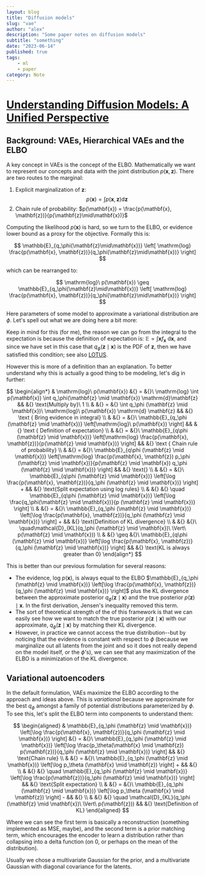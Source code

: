 ```yaml
---
layout: blog
title: "Diffusion models"
slug: "vae"
author: "alex"
description: "Some paper notes on diffusion models"
subtitle: "something"
date: "2023-06-14"
published: true
tags: 
    - ml
    - paper
category: Note
---
```


# [Understanding Diffusion Models: A Unified Perspective](https://arxiv.org/abs/2208.11970)

## Background: VAEs, Hierarchical VAEs and the ELBO

A key concept in VAEs is the concept of the ELBO. Mathematically we want to represent our concepts and data with the joint distribution $p(\mathbf{x}, \mathbf{z})$. There are two routes to the marginal:

1. Explicit marginalization of $\mathbf{z}$: 
$$
\tag{eq-1} p(\mathbf{x}) = \int p(\mathbf{x}, \mathbf{z}) \mathrm{d}\mathbf{z}
$$ 
2. Chain rule of probability: $p(\mathbf{x}) = \frac{p(\mathbf{x}, \mathbf{z})}{p(\mathbf{z}\mid\mathbf{x})}$

Computing the likelihood $p(\mathbf{x})$ is hard, so we turn to the ELBO, or evidence lower bound as a proxy for the objective. Formally this is:


$$
\mathbb{E}_{q_\phi(\mathbf{z}\mid\mathbf{x})} \left[ \mathrm{log} \frac{p(\mathbf{x}, \mathbf{z})}{q_\phi(\mathbf{z}\mid\mathbf{x})} \right]
$$ 

which can be rearranged to:

$$
\mathrm{log}\ p(\mathbf{x}) \geq \mathbb{E}_{q_\phi(\mathbf{z}\mid\mathbf{x})} \left[ \mathrm{log} \frac{p(\mathbf{x}, \mathbf{z})}{q_\phi(\mathbf{z}\mid\mathbf{x})} \right]
$$

Here parameters of some model to approximate a variational distribution are $\phi$. Let's spell out what we are doing here a bit more:

Keep in mind for this (for me), the reason we can go from the integral to the expectation is because the definition of expectation is: $\mathbb{E} = \int \mathbf{x}f_\mathbf{x}\ \mathrm{d}\mathbf{x}$, and since we have set in this case that $q_\phi (\mathbf{z} \mid \mathbf{x})$ is the PDF of $\mathbf{z}$, then we have satisfied this condition; see also [LOTUS](https://en.wikipedia.org/wiki/Law_of_the_unconscious_statistician).

However this is more of a definition than an explanation. To better understand why this is actually a good thing to be modeling, let's dig in further: 

<div class="overflow-scroll text-sm">

$$
\begin{align*}
& \mathrm{log}\ p(\mathbf{x}) &{} = &{}\ \mathrm{log} \int p(\mathbf{x}) \int q_\phi(\mathbf{z} \mid \mathbf{x}) \mathrm{d}\mathbf{z} && &{} \text{Multiply by}\ 1 \\ 
& &{} = &{} \int q_\phi (\mathbf{z} \mid \mathbf{x})\ \mathrm{log}\ p(\mathbf{x}) \mathrm{d} \mathbf{z} && &{} \text { Bring evidence in integral} \\ 
& &{} = &{}\  \mathbb{E}_{q_\phi (\mathbf{z} \mid \mathbf{x})} \left[\mathrm{log}\ p(\mathbf{x}) \right] && &{} \text { Definition of expectation} \\
& &{} = &{}\ \mathbb{E}_{q\phi (\mathbf{z} \mid \mathbf{x})} \left[\mathrm{log} \frac{p(\mathbf{x}, \mathbf{z})}{p(\mathbf{z} \mid \mathbf{x})} \right] && &{} \text { Chain rule of probability} \\
& &{} = &{}\ \mathbb{E}_{q\phi (\mathbf{z} \mid \mathbf{x})} \left[\mathrm{log} \frac{p(\mathbf{x}, \mathbf{z}) p_\phi (\mathbf{z} \mid \mathbf{x})}{p(\mathbf{z} \mid \mathbf{x}) q_\phi (\mathbf{z} \mid \mathbf{x})} \right] && &{} \text{} \\
& &{} = &{}\ \mathbb{E}_{q\phi (\mathbf{z} \mid \mathbf{x})} \left[\log \frac{p(\mathbf{x}, \mathbf{z})}{q_\phi (\mathbf{z} \mid \mathbf{x})} \right] +  && &{} \text{Split expectation using log rules} \\
& &{} &{} \quad \mathbb{E}_{q\phi (\mathbf{z} \mid \mathbf{x})} \left[\log \frac{q_\phi(\mathbf{z} \mid \mathbf{x})}{p (\mathbf{z} \mid \mathbf{x})} \right] \\
& &{} = &{}\ \mathbb{E}_{q_\phi (\mathbf{z} \mid \mathbf{x})} \left[\log \frac{p(\mathbf{x}, \mathbf{z})}{q_\phi (\mathbf{z} \mid \mathbf{x})} \right] + && &{} \text{Definition of KL divergence} \\
& &{} &{}\ \quad\mathcal{D}_{KL}(q_\phi (\mathbf{z} \mid \mathbf{x})\ \Vert\ p(\mathbf{z} \mid \mathbf{x})) \\
& &{} \geq &{}\ \mathbb{E}_{q\phi (\mathbf{z} \mid \mathbf{x})} \left[\log \frac{p(\mathbf{x}, \mathbf{z})}{q_\phi (\mathbf{z} \mid \mathbf{x})} \right] && &{} \text{KL is always greater than 0}
\end{align*}
$$

</div>

This is better than our previous formulation for several reasons:

- The evidence, $\mathrm{log}\ p(\mathbf{x})$, is always equal to the ELBO $\mathbb{E}_{q_\phi (\mathbf{z} \mid \mathbf{x})} \left[\log \frac{p(\mathbf{x}, \mathbf{z})}{q_\phi (\mathbf{z} \mid \mathbf{x})} \right]$ plus the KL divergence between the approximate posterior $q_\phi (\mathbf{z} \mid \mathbf{x})$ and the true posterior $p(\mathbf{z}) \mid \mathbf{x}$. In the first derivation, Jensen's inequality removed this term.
- The sort of theoretical strength of the of this framework is that we can easily see how we want to match the true posterior $p(\mathbf{z} \mid \mathbf{x})$ with our approximate, $q_\phi(\mathbf{z} \mid \mathbf{x})$ by matching their KL divergence.
- However, in practice we cannot access the true distribution--but by noticing that the evidence is constant with respect to $\phi$ (because we marginalize out all latents from the joint and so it does not really depend on the model itself, or the $\phi$'s), we can see that any maximization of the ELBO is a minimization of the KL divergence.

## Variational autoencoders

In the default formulation, VAEs maximize the ELBO according to the approach and ideas above. This is *variational* because we approximate for the best $q_\phi$ amongst a family of potential distributions parameterized by $\phi$. To see this, let's split the ELBO term into components to understand them:

<div class="text-sm overflow-scroll">

$$
\begin{aligned}
& \mathbb{E}_{q_\phi (\mathbf{z} \mid \mathbf{x})} \left[\log \frac{p(\mathbf{x}, \mathbf{z})}{q_\phi (\mathbf{z} \mid \mathbf{x})} \right] &{} = &{}\ \mathbb{E}_{q_\phi (\mathbf{z} \mid \mathbf{x})} \left[\log \frac{p_\theta(\mathbf{x} \mid \mathbf{z}) p(\mathbf{z})}{q_\phi (\mathbf{z} \mid \mathbf{x})} \right] && &{} \text{Chain rule} \\
& &{} = &{}\ \mathbb{E}_{q_\phi (\mathbf{z} \mid \mathbf{x})} \left[\log p_\theta (\mathbf{x} \mid \mathbf{z}) \right] + && &{} \\
& &{} &{} \quad \mathbb{E}_{q_\phi (\mathbf{z} \mid \mathbf{x})} \left[\log \frac{p(\mathbf{z})}{q_\phi (\mathbf{z} \mid \mathbf{x})} \right] && &{} \text{Split expectation} \\
& &{} = &{}\ \mathbb{E}_{q_\phi (\mathbf{z} \mid \mathbf{x})} \left[\log p_\theta (\mathbf{x} \mid \mathbf{z}) \right] - && &{} \\
& &{} &{} \quad \mathcal{D}_{KL}(q_\phi (\mathbf{z} \mid \mathbf{x})\ \Vert\ p(\mathbf{z})) && &{} \text{Definition of KL} 
\end{aligned}
$$

</div>

Where we can see the first term is basically a reconstruction (something implemented as MSE, maybe), and the second term is a prior matching term, which encourages the encoder to learn a distribution rather than collapsing into a delta function (on 0, or perhaps on the mean of the distribution).

Usually we chose a multivariate Gaussian for the prior, and a multivariate Gaussian with diagonal covariance for the latents.

<br>
